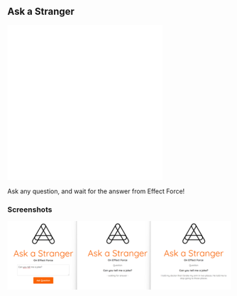 ## Ask a Stranger
![logo](assets/logo_animated.svg)

Ask any question, and wait for the answer from Effect Force!

### Screenshots
![screenshots](assets/example.png)